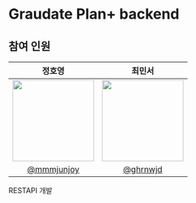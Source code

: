 # Graudate Plan+ backend


## 참여 인원
|          정호영         |   최민서         |                                                                                                    
| :------------------------------------------------------------------------------: | :---------------------------------------------------------------------------------------------------------------------------------------------------: | 
|                      <img width="160px" src="https://avatars.githubusercontent.com/u/81744539?s=400&u=a82d19b105003f4f0e700de2121df6b23f0862ea&v=4" />    |                   <img width="160px" src="https://avatars.githubusercontent.com/u/133588297?v=4"/>   |<img width="160px" src="https://avatars.githubusercontent.com/u/74575578?v=4"/>|
|   [@mmmjunjoy](https://github.com/mmmjunjoy)   |    [@ghrnwjd](https://github.com/ghrnwjd)  | [@cmsxi](https://github.com/cmsxi)  | 

RESTAPI 개발